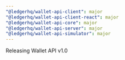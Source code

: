 ```yaml
---
"@ledgerhq/wallet-api-client": major
"@ledgerhq/wallet-api-client-react": major
"@ledgerhq/wallet-api-core": major
"@ledgerhq/wallet-api-server": major
"@ledgerhq/wallet-api-simulator": major
---
```


Releasing Wallet API v1.0
